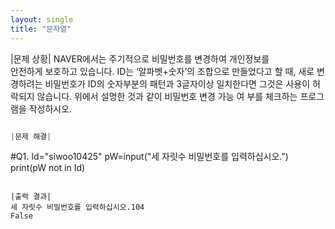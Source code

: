 ```yaml
---
layout: single
title: "문자열"
---
```


|문제 상황|
NAVER에서는 주기적으로 비밀번호를 변경하여 개인정보를  
안전하게 보호하고 있습니다. 
ID는 ‘알파벳+숫자’의 조합으로 만들었다고 할 때, 새로 변경하려는 비밀번호가 ID의 숫자부분의 패턴과 3글자이상 일치한다면 그것은 사용이 허락되지 않습니다. 
  위에서 설명한 것과 같이 비밀번호 변경 가능 여 
부를 체크하는 프로그램을 작성하시오.    

~~~python

|문제 해결|
~~~

#Q1.
Id="siwoo10425"
pW=input("세 자릿수 비밀번호를 입력하십시오.")
print(pW not in Id)

~~~

|출력 결과|
세 자릿수 비밀번호를 입력하십시오.104
False
